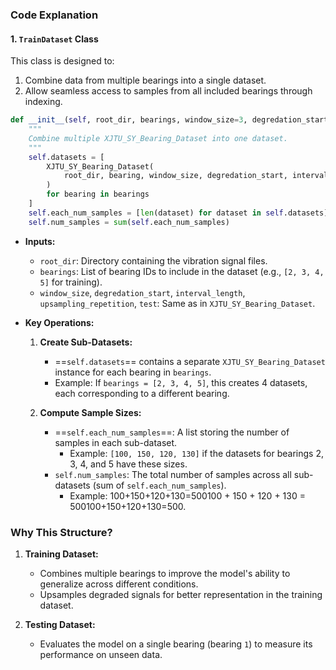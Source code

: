 ### **Code Explanation**

#### **1. `TrainDataset` Class**

This class is designed to:

1. Combine data from multiple bearings into a single dataset.
2. Allow seamless access to samples from all included bearings through indexing.

```python
def __init__(self, root_dir, bearings, window_size=3, degredation_start=20, interval_length=16, upsampling_repetition=4, test=False):
    """
    Combine multiple XJTU_SY_Bearing_Dataset into one dataset.
    """
    self.datasets = [
        XJTU_SY_Bearing_Dataset(
            root_dir, bearing, window_size, degredation_start, interval_length, upsampling_repetition, test
        )
        for bearing in bearings
    ]
    self.each_num_samples = [len(dataset) for dataset in self.datasets]
    self.num_samples = sum(self.each_num_samples)

```

- **Inputs:**
    
    - `root_dir`: Directory containing the vibration signal files.
    - `bearings`: List of bearing IDs to include in the dataset (e.g., `[2, 3, 4, 5]` for training).
    - `window_size`, `degredation_start`, `interval_length`, `upsampling_repetition`, `test`: Same as in `XJTU_SY_Bearing_Dataset`.
- **Key Operations:**
    
    1. **Create Sub-Datasets:**
        
        - ==`self.datasets`== contains a separate `XJTU_SY_Bearing_Dataset` instance for each bearing in `bearings`.
        - Example: If `bearings = [2, 3, 4, 5]`, this creates 4 datasets, each corresponding to a different bearing.
    2. **Compute Sample Sizes:**
        
        - ==`self.each_num_samples`==: A list storing the number of samples in each sub-dataset.
            - Example: `[100, 150, 120, 130]` if the datasets for bearings 2, 3, 4, and 5 have these sizes.
        - `self.num_samples`: The total number of samples across all sub-datasets (sum of `self.each_num_samples`).
            - Example: 100+150+120+130=500100 + 150 + 120 + 130 = 500100+150+120+130=500.


### **Why This Structure?**

1. **Training Dataset:**
    
    - Combines multiple bearings to improve the model's ability to generalize across different conditions.
    - Upsamples degraded signals for better representation in the training dataset.
2. **Testing Dataset:**
    
    - Evaluates the model on a single bearing (bearing `1`) to measure its performance on unseen data.